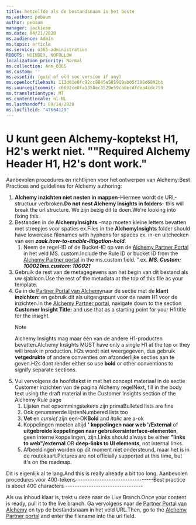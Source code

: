 ```yaml
---
title: hetzelfde als de bestandsnaam is het beste
ms.author: pebaum
author: pebaum
manager: jackiesm
ms.date: 04/21/2020
ms.audience: Admin
ms.topic: article
ms.service: o365-administration
ROBOTS: NOINDEX, NOFOLLOW
localization_priority: Normal
ms.collection: Adm_O365
ms.custom: ''
ms.assetid: (guid of old soc version if any)
ms.openlocfilehash: 113d01e0fc92cc9845e585919ab05f386d6892bb
ms.sourcegitcommit: c6692ce0fa1358ec3529e59ca0ecdfdea4cdc759
ms.translationtype: MT
ms.contentlocale: nl-NL
ms.lasthandoff: 09/14/2020
ms.locfileid: "47664129"
---
```

# <a name="required-alchemy-header-h1-h2s-dont-work"></a><span data-ttu-id="92537-102">U kunt geen Alchemy-koptekst H1, H2's werkt niet. "</span><span class="sxs-lookup"><span data-stu-id="92537-102">"Required Alchemy Header H1, H2's dont work."</span></span>
<span data-ttu-id="92537-103">Aanbevolen procedures en richtlijnen voor het ontwerpen van Alchemy:</span><span class="sxs-lookup"><span data-stu-id="92537-103">Best Practices and guidelines for Alchemy authoring:</span></span>

1. <span data-ttu-id="92537-104">**Alchemy inzichten niet nesten in mappen**-Hiermee wordt de URL-structuur verbroken.</span><span class="sxs-lookup"><span data-stu-id="92537-104">**Do not nest Alchemy Insights in folders**- this will break the url structure.</span></span> <span data-ttu-id="92537-105">We zijn bezig dit te doen.</span><span class="sxs-lookup"><span data-stu-id="92537-105">We're looking into fixing this.</span></span>
1. <span data-ttu-id="92537-106">Bestanden in de **AlchemyInsights** -map moeten kleine letters bevatten met streepjes voor spaties ex.</span><span class="sxs-lookup"><span data-stu-id="92537-106">Files in the **AlchemyInsights** folder should have lowercase filenames with hyphens for spaces ex.</span></span> <span data-ttu-id="92537-107">in-en uitchecken van een ***zaak***.</span><span class="sxs-lookup"><span data-stu-id="92537-107">***how-to-enable-litigation-hold***.</span></span>
    1. <span data-ttu-id="92537-108">Neem de regel-ID of de Bucket-ID op van de [Alchemy Partner Portal](https://alchemyportal.azurewebsites.net) in het veld MS. custom.</span><span class="sxs-lookup"><span data-stu-id="92537-108">Include the Rule ID or bucket ID from the [Alchemy Partner portal](https://alchemyportal.azurewebsites.net) in the ms.custom field.</span></span> <span data-ttu-id="92537-109">".</span><span class="sxs-lookup"><span data-stu-id="92537-109">ex.</span></span> <span data-ttu-id="92537-110">***MS. Custom: 100021***</span><span class="sxs-lookup"><span data-stu-id="92537-110">***ms.custom: 100021***</span></span>
1. <span data-ttu-id="92537-111">Gebruik de rest van de metagegevens aan het begin van dit bestand als uw sjabloon.</span><span class="sxs-lookup"><span data-stu-id="92537-111">Use the rest of the metadata at the top of this file as your template.</span></span>
1. <span data-ttu-id="92537-112">Ga in de [Partner Portal van Alchemy](https://alchemyportal.azurewebsites.net)naar de sectie met de **klant inzichten:** en gebruik dit als uitgangspunt voor de naam H1 voor de inzichten.</span><span class="sxs-lookup"><span data-stu-id="92537-112">In the [Alchemy Partner portal](https://alchemyportal.azurewebsites.net), navigate down to the section **Customer Insight Title:** and use that as a starting point for your H1 title for the insight.</span></span> 
    > [!NOTE]
    > <span data-ttu-id="92537-113">Alchemy Insights mag maar één van de andere H1-producten bevatten.</span><span class="sxs-lookup"><span data-stu-id="92537-113">Alchemy Insights MUST have only a single H1 at the top or they will break in production.</span></span> <span data-ttu-id="92537-114">H2s wordt niet weergegeven, dus gebruik **vetgedrukte** of andere conventies om afzonderlijke secties aan te geven.</span><span class="sxs-lookup"><span data-stu-id="92537-114">H2s dont render either so use **bold** or other conventions to signify separate sections.</span></span>
1. <span data-ttu-id="92537-115">Vul vervolgens de hoofdtekst in met het concept materiaal in de sectie Customer inzichten van de pagina Alchemy regel</span><span class="sxs-lookup"><span data-stu-id="92537-115">Next, fill in the body text using the draft material in the Customer Insights section of the Alchemy Rule page</span></span>
    1. <span data-ttu-id="92537-116">Lijsten met opsommingstekens zijn prima</span><span class="sxs-lookup"><span data-stu-id="92537-116">Bulleted lists are fine</span></span>
    1. <span data-ttu-id="92537-117">Ook genummerde lijsten</span><span class="sxs-lookup"><span data-stu-id="92537-117">Numbered lists too</span></span>
    1. <span data-ttu-id="92537-118">**Vet** en *cursief* zijn een-OK</span><span class="sxs-lookup"><span data-stu-id="92537-118">**Bold** and *italic* are a-ok</span></span>
    1. <span data-ttu-id="92537-119">Koppelingen moeten altijd **' koppelingen naar web '/External** of **uitgebreide koppelingen naar gebruikersinterface-elementen**, geen interne koppelingen, zijn.</span><span class="sxs-lookup"><span data-stu-id="92537-119">Links should always be either **"links to web"/external** OR **deep-links to UI elements**, not internal links.</span></span>
    1. <span data-ttu-id="92537-120">Afbeeldingen worden op dit moment niet ondersteund, maar het is in de routekaart.</span><span class="sxs-lookup"><span data-stu-id="92537-120">Pictures are not officially supported at this time, but it's on the roadmap.</span></span>

<span data-ttu-id="92537-121">Dit is eigenlijk al te lang.</span><span class="sxs-lookup"><span data-stu-id="92537-121">And this is really already a bit too long.</span></span> <span data-ttu-id="92537-122">Aanbevolen procedures voor 400-tekens---------------------------------</span><span class="sxs-lookup"><span data-stu-id="92537-122">Best practice is about 400 characters ---------------------------------</span></span>

<span data-ttu-id="92537-123">Als uw inhoud klaar is, trekt u deze naar de Live Branch.</span><span class="sxs-lookup"><span data-stu-id="92537-123">Once your content is ready, pull it to the live branch.</span></span> <span data-ttu-id="92537-124">Ga vervolgens naar de [Partner Portal van Alchemy](https://alchemyportal.azurewebsites.net) en typ de bestandsnaam in het veld URL.</span><span class="sxs-lookup"><span data-stu-id="92537-124">Then, go to the [Alchemy Partner portal](https://alchemyportal.azurewebsites.net) and enter the filename into the url field.</span></span> 